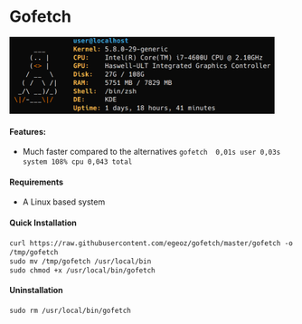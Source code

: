 # Gofetch
<img src="https://github.com/egeoz/gofetch/blob/master/screenshot.png" alt="Gofetch" width="469" height="136">

#### Features:
- Much faster compared to the alternatives
`gofetch  0,01s user 0,03s system 108% cpu 0,043 total`

#### Requirements
- A Linux based system 

#### Quick Installation
```
curl https://raw.githubusercontent.com/egeoz/gofetch/master/gofetch -o /tmp/gofetch
sudo mv /tmp/gofetch /usr/local/bin
sudo chmod +x /usr/local/bin/gofetch	
```

#### Uninstallation
```
sudo rm /usr/local/bin/gofetch
```

